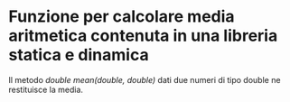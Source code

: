 # Funzione per calcolare media aritmetica contenuta in una libreria statica e dinamica
Il metodo *double mean(double, double)* dati due numeri di tipo double ne restituisce la media.

